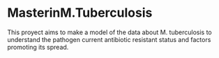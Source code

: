 # MasterinM.Tuberculosis
This proyect aims to make a model of the data about M. tuberculosis to understand the pathogen current antibiotic resistant status and factors promoting its spread. 
